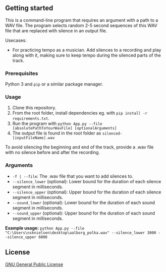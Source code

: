 ## Getting started
This is a command-line program that requires an argument with a path to a WAV file. 
The program selects random 2-5 second sequences of this WAV file that are replaced with silence in an output file.

Usecases:
- For practicing tempo as a musician. Add silences to a recording and play along with it, making sure to keep tempo during the silenced parts of the track.

### Prerequisites
Python 3 and `pip` or a similar package manager.

### Usage
1. Clone this repository.
2. From the root folder, install dependencies eg. with `pip install -r requirements.txt`.
3. Run the program with `python App.py --file [absolutePathToYourWavFile] [optionalArguments]`
4. The output file is found in the root folder as `silenced-[inputFileName].wav`

To avoid silencing the beginning and end of the track, provide a .wav file with no silence before and after the recording.

### Arguments
- `-f | --file`: The .wav file that you want to add silences to.
- `--silence_lower` (optional): Lower bound for the duration of each silence segment in milliseconds.
- `--silence_upper` (optional): Upper bound for the duration of each silence segment in milliseconds.
- `--sound_lower` (optional): Lower bound for the duration of each sound segment in milliseconds.
- `--sound_upper` (optional): Upper bound for the duration of each sound segment in milliseconds.

<b>Example usage:</b> `python App.py --file "C:\Users\nsknielsen\desktop\aalborg_polka.wav" --silence_lower 3000 --silence_upper 6000`

## License
[GNU General Public License](https://www.gnu.org/licenses/gpl-3.0.txt)